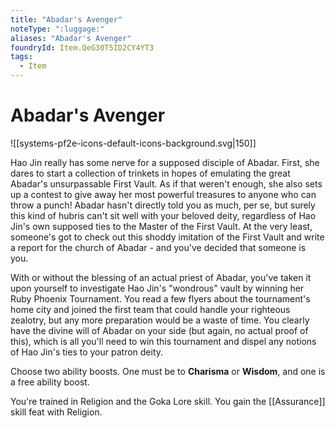 ```yaml
---
title: "Abadar's Avenger"
noteType: ":luggage:"
aliases: "Abadar's Avenger"
foundryId: Item.QeG30T5ID2CY4YT3
tags:
  - Item
---
```


# Abadar's Avenger
![[systems-pf2e-icons-default-icons-background.svg|150]]

Hao Jin really has some nerve for a supposed disciple of Abadar. First, she dares to start a collection of trinkets in hopes of emulating the great Abadar's unsurpassable First Vault. As if that weren't enough, she also sets up a contest to give away her most powerful treasures to anyone who can throw a punch! Abadar hasn't directly told you as much, per se, but surely this kind of hubris can't sit well with your beloved deity, regardless of Hao Jin's own supposed ties to the Master of the First Vault. At the very least, someone's got to check out this shoddy imitation of the First Vault and write a report for the church of Abadar - and you've decided that someone is you.

With or without the blessing of an actual priest of Abadar, you've taken it upon yourself to investigate Hao Jin's "wondrous" vault by winning her Ruby Phoenix Tournament. You read a few flyers about the tournament's home city and joined the first team that could handle your righteous zealotry, but any more preparation would be a waste of time. You clearly have the divine will of Abadar on your side (but again, no actual proof of this), which is all you'll need to win this tournament and dispel any notions of Hao Jin's ties to your patron deity.

Choose two ability boosts. One must be to **Charisma** or **Wisdom**, and one is a free ability boost.

You're trained in Religion and the Goka Lore skill. You gain the [[Assurance]] skill feat with Religion.
